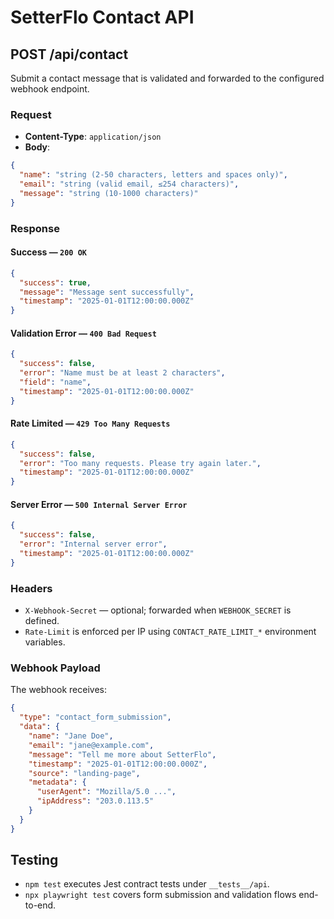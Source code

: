 # SetterFlo Contact API

## POST /api/contact

Submit a contact message that is validated and forwarded to the configured webhook endpoint.

### Request

- **Content-Type**: `application/json`
- **Body**:

```json
{
  "name": "string (2-50 characters, letters and spaces only)",
  "email": "string (valid email, ≤254 characters)",
  "message": "string (10-1000 characters)"
}
```

### Response

#### Success — `200 OK`

```json
{
  "success": true,
  "message": "Message sent successfully",
  "timestamp": "2025-01-01T12:00:00.000Z"
}
```

#### Validation Error — `400 Bad Request`

```json
{
  "success": false,
  "error": "Name must be at least 2 characters",
  "field": "name",
  "timestamp": "2025-01-01T12:00:00.000Z"
}
```

#### Rate Limited — `429 Too Many Requests`

```json
{
  "success": false,
  "error": "Too many requests. Please try again later.",
  "timestamp": "2025-01-01T12:00:00.000Z"
}
```

#### Server Error — `500 Internal Server Error`

```json
{
  "success": false,
  "error": "Internal server error",
  "timestamp": "2025-01-01T12:00:00.000Z"
}
```

### Headers

- `X-Webhook-Secret` — optional; forwarded when `WEBHOOK_SECRET` is defined.
- `Rate-Limit` is enforced per IP using `CONTACT_RATE_LIMIT_*` environment variables.

### Webhook Payload

The webhook receives:

```json
{
  "type": "contact_form_submission",
  "data": {
    "name": "Jane Doe",
    "email": "jane@example.com",
    "message": "Tell me more about SetterFlo",
    "timestamp": "2025-01-01T12:00:00.000Z",
    "source": "landing-page",
    "metadata": {
      "userAgent": "Mozilla/5.0 ...",
      "ipAddress": "203.0.113.5"
    }
  }
}
```

## Testing

- `npm test` executes Jest contract tests under `__tests__/api`.
- `npx playwright test` covers form submission and validation flows end-to-end.

